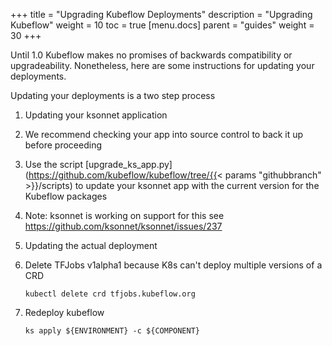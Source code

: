 +++
title = "Upgrading Kubeflow Deployments"
description = "Upgrading Kubeflow"
weight = 10
toc = true
[menu.docs]
  parent = "guides"
  weight = 30
+++

Until 1.0 Kubeflow makes no promises of backwards compatibility or upgradeability. Nonetheless, here are some
instructions for updating your deployments.

Updating your deployments is a two step process

1. Updating your ksonnet application

  1. We recommend checking your app into source control to back it up before proceeding
  1. Use the script [upgrade_ks_app.py](https://github.com/kubeflow/kubeflow/tree/{{< params "githubbranch" >}}/scripts)
     to update your ksonnet app with the current version for the Kubeflow packages
  1. Note: ksonnet is working on support for this see https://github.com/ksonnet/ksonnet/issues/237
  
1. Updating the actual deployment

  1. Delete TFJobs v1alpha1 because K8s can't deploy multiple versions of a CRD

     ```
     kubectl delete crd tfjobs.kubeflow.org
     ```

  1. Redeploy kubeflow

     ```
     ks apply ${ENVIRONMENT} -c ${COMPONENT}
     ```



